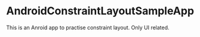 # AndroidConstraintLayoutSampleApp

This is an Anroid app to practise constraint layout. Only UI related.
